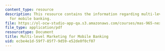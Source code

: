 ```yaml
---
content_type: resource
description: This resource contains the information regarding multi-level marketing
  for mobile banking.
file: https://ol-ocw-studio-app-qa.s3.amazonaws.com/courses/mas-965-nextlab-i-designing-mobile-technologies-for-the-next-billion-users-fall-2008/ecbe4e1d59f785f79d59e52de0f0cf07_MITMAS_965F08_money_final.pdf
file_type: application/pdf
resourcetype: Document
title: Multi-level Marketing for Mobile Banking
uid: ecbe4e1d-59f7-85f7-9d59-e52de0f0cf07
---
```

